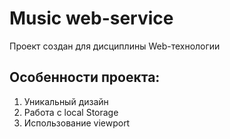 # Music web-service  
Проект создан для дисциплины Web-технологии  
## Особенности проекта:  
1) Уникальный дизайн   
2) Работа с local Storage 
3) Использование viewport
